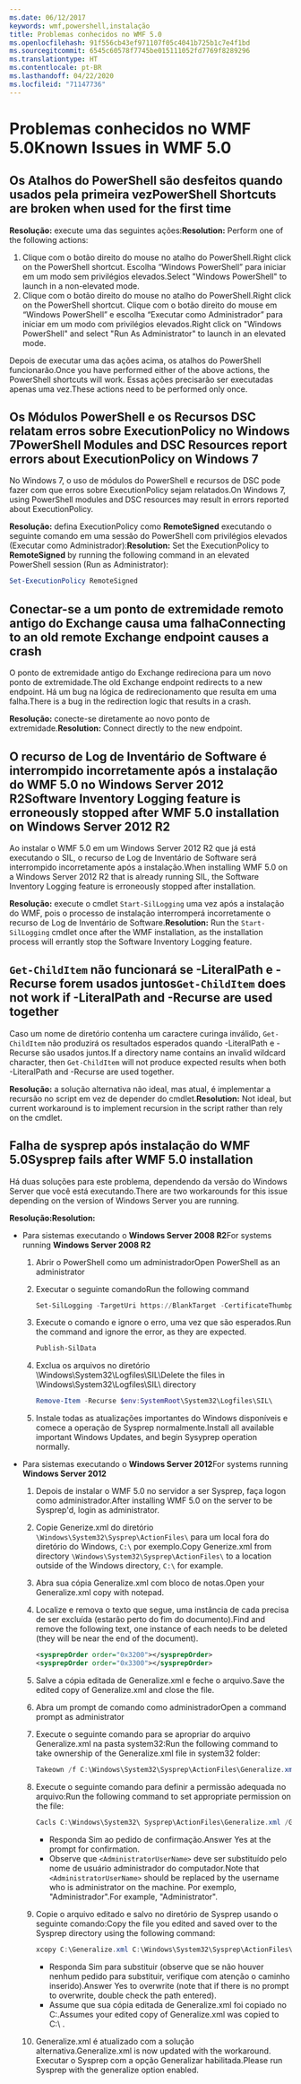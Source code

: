 ```yaml
---
ms.date: 06/12/2017
keywords: wmf,powershell,instalação
title: Problemas conhecidos no WMF 5.0
ms.openlocfilehash: 91f556cb43ef971107f05c4041b725b1c7e4f1bd
ms.sourcegitcommit: 6545c60578f7745be015111052fd7769f8289296
ms.translationtype: HT
ms.contentlocale: pt-BR
ms.lasthandoff: 04/22/2020
ms.locfileid: "71147736"
---
```

# <a name="known-issues-in-wmf-50"></a><span data-ttu-id="12ad4-103">Problemas conhecidos no WMF 5.0</span><span class="sxs-lookup"><span data-stu-id="12ad4-103">Known Issues in WMF 5.0</span></span>

## <a name="powershell-shortcuts-are-broken-when-used-for-the-first-time"></a><span data-ttu-id="12ad4-104">Os Atalhos do PowerShell são desfeitos quando usados pela primeira vez</span><span class="sxs-lookup"><span data-stu-id="12ad4-104">PowerShell Shortcuts are broken when used for the first time</span></span>

<span data-ttu-id="12ad4-105">**Resolução:** execute uma das seguintes ações:</span><span class="sxs-lookup"><span data-stu-id="12ad4-105">**Resolution:** Perform one of the following actions:</span></span>

1. <span data-ttu-id="12ad4-106">Clique com o botão direito do mouse no atalho do PowerShell.</span><span class="sxs-lookup"><span data-stu-id="12ad4-106">Right click on the PowerShell shortcut.</span></span> <span data-ttu-id="12ad4-107">Escolha “Windows PowerShell” para iniciar em um modo sem privilégios elevados.</span><span class="sxs-lookup"><span data-stu-id="12ad4-107">Select "Windows PowerShell" to launch in a non-elevated mode.</span></span>
2. <span data-ttu-id="12ad4-108">Clique com o botão direito do mouse no atalho do PowerShell.</span><span class="sxs-lookup"><span data-stu-id="12ad4-108">Right click on the PowerShell shortcut.</span></span> <span data-ttu-id="12ad4-109">Clique com o botão direito do mouse em “Windows PowerShell” e escolha “Executar como Administrador” para iniciar em um modo com privilégios elevados.</span><span class="sxs-lookup"><span data-stu-id="12ad4-109">Right click on "Windows PowerShell" and select "Run As Administrator" to launch in an elevated mode.</span></span>

<span data-ttu-id="12ad4-110">Depois de executar uma das ações acima, os atalhos do PowerShell funcionarão.</span><span class="sxs-lookup"><span data-stu-id="12ad4-110">Once you have performed either of the above actions, the PowerShell shortcuts will work.</span></span> <span data-ttu-id="12ad4-111">Essas ações precisarão ser executadas apenas uma vez.</span><span class="sxs-lookup"><span data-stu-id="12ad4-111">These actions need to be performed only once.</span></span>

## <a name="powershell-modules-and-dsc-resources-report-errors-about-executionpolicy-on-windows-7"></a><span data-ttu-id="12ad4-112">Os Módulos PowerShell e os Recursos DSC relatam erros sobre ExecutionPolicy no Windows 7</span><span class="sxs-lookup"><span data-stu-id="12ad4-112">PowerShell Modules and DSC Resources report errors about ExecutionPolicy on Windows 7</span></span>

<span data-ttu-id="12ad4-113">No Windows 7, o uso de módulos do PowerShell e recursos de DSC pode fazer com que erros sobre ExecutionPolicy sejam relatados.</span><span class="sxs-lookup"><span data-stu-id="12ad4-113">On Windows 7, using PowerShell modules and DSC resources may result in errors reported about ExecutionPolicy.</span></span>

<span data-ttu-id="12ad4-114">**Resolução:** defina ExecutionPolicy como **RemoteSigned** executando o seguinte comando em uma sessão do PowerShell com privilégios elevados (Executar como Administrador):</span><span class="sxs-lookup"><span data-stu-id="12ad4-114">**Resolution:** Set the ExecutionPolicy to **RemoteSigned** by running the following command in an elevated PowerShell session (Run as Administrator):</span></span>

```powershell
Set-ExecutionPolicy RemoteSigned
```

## <a name="connecting-to-an-old-remote-exchange-endpoint-causes-a-crash"></a><span data-ttu-id="12ad4-115">Conectar-se a um ponto de extremidade remoto antigo do Exchange causa uma falha</span><span class="sxs-lookup"><span data-stu-id="12ad4-115">Connecting to an old remote Exchange endpoint causes a crash</span></span>

<span data-ttu-id="12ad4-116">O ponto de extremidade antigo do Exchange redireciona para um novo ponto de extremidade.</span><span class="sxs-lookup"><span data-stu-id="12ad4-116">The old Exchange endpoint redirects to a new endpoint.</span></span> <span data-ttu-id="12ad4-117">Há um bug na lógica de redirecionamento que resulta em uma falha.</span><span class="sxs-lookup"><span data-stu-id="12ad4-117">There is a bug in the redirection logic that results in a crash.</span></span>

<span data-ttu-id="12ad4-118">**Resolução:** conecte-se diretamente ao novo ponto de extremidade.</span><span class="sxs-lookup"><span data-stu-id="12ad4-118">**Resolution:** Connect directly to the new endpoint.</span></span>

## <a name="software-inventory-logging-feature-is-erroneously-stopped-after-wmf-50-installation-on-windows-server-2012-r2"></a><span data-ttu-id="12ad4-119">O recurso de Log de Inventário de Software é interrompido incorretamente após a instalação do WMF 5.0 no Windows Server 2012 R2</span><span class="sxs-lookup"><span data-stu-id="12ad4-119">Software Inventory Logging feature is erroneously stopped after WMF 5.0 installation on Windows Server 2012 R2</span></span>

<span data-ttu-id="12ad4-120">Ao instalar o WMF 5.0 em um Windows Server 2012 R2 que já está executando o SIL, o recurso de Log de Inventário de Software será interrompido incorretamente após a instalação.</span><span class="sxs-lookup"><span data-stu-id="12ad4-120">When installing WMF 5.0 on a Windows Server 2012 R2 that is already running SIL, the Software Inventory Logging feature is erroneously stopped after installation.</span></span>

<span data-ttu-id="12ad4-121">**Resolução:** execute o cmdlet `Start-SilLogging` uma vez após a instalação do WMF, pois o processo de instalação interromperá incorretamente o recurso de Log de Inventário de Software.</span><span class="sxs-lookup"><span data-stu-id="12ad4-121">**Resolution:** Run the `Start-SilLogging` cmdlet once after the WMF installation, as the installation process will errantly stop the Software Inventory Logging feature.</span></span>

## <a name="get-childitem-does-not-work-if--literalpath-and--recurse-are-used-together"></a><span data-ttu-id="12ad4-122">`Get-ChildItem` não funcionará se -LiteralPath e -Recurse forem usados juntos</span><span class="sxs-lookup"><span data-stu-id="12ad4-122">`Get-ChildItem` does not work if -LiteralPath and -Recurse are used together</span></span>

<span data-ttu-id="12ad4-123">Caso um nome de diretório contenha um caractere curinga inválido, `Get-ChildItem` não produzirá os resultados esperados quando -LiteralPath e -Recurse são usados juntos.</span><span class="sxs-lookup"><span data-stu-id="12ad4-123">If a directory name contains an invalid wildcard character, then `Get-ChildItem` will not produce expected results when both -LiteralPath and -Recurse are used together.</span></span>

<span data-ttu-id="12ad4-124">**Resolução:** a solução alternativa não ideal, mas atual, é implementar a recursão no script em vez de depender do cmdlet.</span><span class="sxs-lookup"><span data-stu-id="12ad4-124">**Resolution:** Not ideal, but current workaround is to implement recursion in the script rather than rely on the cmdlet.</span></span>

## <a name="sysprep-fails-after-wmf-50-installation"></a><span data-ttu-id="12ad4-125">Falha de sysprep após instalação do WMF 5.0</span><span class="sxs-lookup"><span data-stu-id="12ad4-125">Sysprep fails after WMF 5.0 installation</span></span>

<span data-ttu-id="12ad4-126">Há duas soluções para este problema, dependendo da versão do Windows Server que você está executando.</span><span class="sxs-lookup"><span data-stu-id="12ad4-126">There are two workarounds for this issue depending on the version of Windows Server you are running.</span></span>

<span data-ttu-id="12ad4-127">**Resolução:**</span><span class="sxs-lookup"><span data-stu-id="12ad4-127">**Resolution:**</span></span>

- <span data-ttu-id="12ad4-128">Para sistemas executando o **Windows Server 2008 R2**</span><span class="sxs-lookup"><span data-stu-id="12ad4-128">For systems running **Windows Server 2008 R2**</span></span>
  1. <span data-ttu-id="12ad4-129">Abrir o PowerShell como um administrador</span><span class="sxs-lookup"><span data-stu-id="12ad4-129">Open PowerShell as an administrator</span></span>
  2. <span data-ttu-id="12ad4-130">Executar o seguinte comando</span><span class="sxs-lookup"><span data-stu-id="12ad4-130">Run the following command</span></span>

     ```powershell
     Set-SilLogging -TargetUri https://BlankTarget -CertificateThumbprint 0123456789
     ```

  3. <span data-ttu-id="12ad4-131">Execute o comando e ignore o erro, uma vez que são esperados.</span><span class="sxs-lookup"><span data-stu-id="12ad4-131">Run the command and ignore the error, as they are expected.</span></span>

     ```powershell
     Publish-SilData
     ```

  4. <span data-ttu-id="12ad4-132">Exclua os arquivos no diretório \Windows\System32\Logfiles\SIL\\</span><span class="sxs-lookup"><span data-stu-id="12ad4-132">Delete the files in  \Windows\System32\Logfiles\SIL\ directory</span></span>

     ```powershell
     Remove-Item -Recurse $env:SystemRoot\System32\Logfiles\SIL\
     ```

  5. <span data-ttu-id="12ad4-133">Instale todas as atualizações importantes do Windows disponíveis e comece a operação de Sysprep normalmente.</span><span class="sxs-lookup"><span data-stu-id="12ad4-133">Install all available important Windows Updates, and begin Sysyprep operation normally.</span></span>

- <span data-ttu-id="12ad4-134">Para sistemas executando o **Windows Server 2012**</span><span class="sxs-lookup"><span data-stu-id="12ad4-134">For systems running **Windows Server 2012**</span></span>
  1. <span data-ttu-id="12ad4-135">Depois de instalar o WMF 5.0 no servidor a ser Sysprep, faça logon como administrador.</span><span class="sxs-lookup"><span data-stu-id="12ad4-135">After installing WMF 5.0 on the server to be Sysprep'd, login as administrator.</span></span>
  2. <span data-ttu-id="12ad4-136">Copie Generize.xml do diretório `\Windows\System32\Sysprep\ActionFiles\` para um local fora do diretório do Windows, `C:\` por exemplo.</span><span class="sxs-lookup"><span data-stu-id="12ad4-136">Copy Generize.xml from directory `\Windows\System32\Sysprep\ActionFiles\` to a location outside of the Windows directory, `C:\` for example.</span></span>
  3. <span data-ttu-id="12ad4-137">Abra sua cópia Generalize.xml com bloco de notas.</span><span class="sxs-lookup"><span data-stu-id="12ad4-137">Open your Generalize.xml copy with notepad.</span></span>
  4. <span data-ttu-id="12ad4-138">Localize e remova o texto que segue, uma instância de cada precisa de ser excluída (estarão perto do fim do documento).</span><span class="sxs-lookup"><span data-stu-id="12ad4-138">Find and remove the following text, one instance of each needs to be deleted (they will be near the end of the document).</span></span>

     ```xml
     <sysprepOrder order="0x3200"></sysprepOrder>
     <sysprepOrder order="0x3300"></sysprepOrder>
     ```

  5. <span data-ttu-id="12ad4-139">Salve a cópia editada de Generalize.xml e feche o arquivo.</span><span class="sxs-lookup"><span data-stu-id="12ad4-139">Save the edited copy of Generalize.xml and close the file.</span></span>
  6. <span data-ttu-id="12ad4-140">Abra um prompt de comando como administrador</span><span class="sxs-lookup"><span data-stu-id="12ad4-140">Open a command prompt as administrator</span></span>
  7. <span data-ttu-id="12ad4-141">Execute o seguinte comando para se apropriar do arquivo Generalize.xml na pasta system32:</span><span class="sxs-lookup"><span data-stu-id="12ad4-141">Run the following command to take ownership of the Generalize.xml file in system32 folder:</span></span>

     ```powershell
     Takeown /f C:\Windows\System32\Sysprep\ActionFiles\Generalize.xml
     ```

  8. <span data-ttu-id="12ad4-142">Execute o seguinte comando para definir a permissão adequada no arquivo:</span><span class="sxs-lookup"><span data-stu-id="12ad4-142">Run the following command to set appropriate permission on the file:</span></span>

     ```powershell
     Cacls C:\Windows\System32\ Sysprep\ActionFiles\Generalize.xml /G `<AdministratorUserName>`:F
     ```

     - <span data-ttu-id="12ad4-143">Responda Sim ao pedido de confirmação.</span><span class="sxs-lookup"><span data-stu-id="12ad4-143">Answer Yes at the prompt for confirmation.</span></span>
     - <span data-ttu-id="12ad4-144">Observe que `<AdministratorUserName>` deve ser substituído pelo nome de usuário administrador do computador.</span><span class="sxs-lookup"><span data-stu-id="12ad4-144">Note that `<AdministratorUserName>` should be replaced by the username who is administrator on the machine.</span></span> <span data-ttu-id="12ad4-145">Por exemplo, "Administrador".</span><span class="sxs-lookup"><span data-stu-id="12ad4-145">For example, "Administrator".</span></span>

  9. <span data-ttu-id="12ad4-146">Copie o arquivo editado e salvo no diretório de Sysprep usando o seguinte comando:</span><span class="sxs-lookup"><span data-stu-id="12ad4-146">Copy the file you edited and saved over to the Sysprep directory using the following command:</span></span>

     ```powershell
     xcopy C:\Generalize.xml C:\Windows\System32\Sysprep\ActionFiles\Generalize.xml
     ```

     - <span data-ttu-id="12ad4-147">Responda Sim para substituir (observe que se não houver nenhum pedido para substituir, verifique com atenção o caminho inserido).</span><span class="sxs-lookup"><span data-stu-id="12ad4-147">Answer Yes to overwrite (note that if there is no prompt to overwrite, double check the path entered).</span></span>
     - <span data-ttu-id="12ad4-148">Assume que sua cópia editada de Generalize.xml foi copiado no C:\.</span><span class="sxs-lookup"><span data-stu-id="12ad4-148">Assumes your edited copy of Generalize.xml was copied to C:\ .</span></span>

  10. <span data-ttu-id="12ad4-149">Generalize.xml é atualizado com a solução alternativa.</span><span class="sxs-lookup"><span data-stu-id="12ad4-149">Generalize.xml is now updated with the workaround.</span></span> <span data-ttu-id="12ad4-150">Executar o Sysprep com a opção Generalizar habilitada.</span><span class="sxs-lookup"><span data-stu-id="12ad4-150">Please run Sysprep with the generalize option enabled.</span></span>